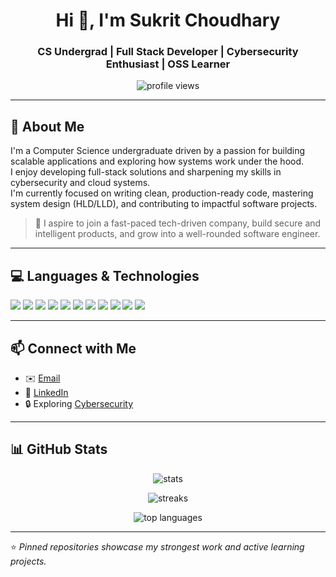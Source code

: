 <h1 align="center">Hi 👋, I'm Sukrit Choudhary</h1>
<h3 align="center">CS Undergrad | Full Stack Developer | Cybersecurity Enthusiast | OSS Learner</h3>

<p align="center">
  <img src="https://komarev.com/ghpvc/?username=sukritcharredsoul&label=Profile%20views&color=blueviolet&style=flat-square" alt="profile views"/>
</p>

---

## 🧠 About Me

I'm a Computer Science undergraduate driven by a passion for building scalable applications and exploring how systems work under the hood.  
I enjoy developing full-stack solutions and sharpening my skills in cybersecurity and cloud systems.  
I'm currently focused on writing clean, production-ready code, mastering system design (HLD/LLD), and contributing to impactful software projects.  

> 💼 I aspire to join a fast-paced tech-driven company, build secure and intelligent products, and grow into a well-rounded software engineer.

---

## 💻 Languages & Technologies

<p align="left">
  <img src="https://img.shields.io/badge/Java-007396?style=for-the-badge&logo=java&logoColor=white"/>
  <img src="https://img.shields.io/badge/JavaScript-F7DF1E?style=for-the-badge&logo=javascript&logoColor=black"/>
  <img src="https://img.shields.io/badge/Node.js-339933?style=for-the-badge&logo=node.js&logoColor=white"/>
  <img src="https://img.shields.io/badge/React-61DAFB?style=for-the-badge&logo=react&logoColor=black"/>
  <img src="https://img.shields.io/badge/HTML5-E34F26?style=for-the-badge&logo=html5&logoColor=white"/>
  <img src="https://img.shields.io/badge/C-00599C?style=for-the-badge&logo=c&logoColor=white"/>
  <img src="https://img.shields.io/badge/C++-00599C?style=for-the-badge&logo=cplusplus&logoColor=white"/>
  <img src="https://img.shields.io/badge/MongoDB-47A248?style=for-the-badge&logo=mongodb&logoColor=white"/>
  <img src="https://img.shields.io/badge/MySQL-005C84?style=for-the-badge&logo=mysql&logoColor=white"/>
  <img src="https://img.shields.io/badge/Linux-FCC624?style=for-the-badge&logo=linux&logoColor=black"/>
  <img src="https://img.shields.io/badge/Git-F05032?style=for-the-badge&logo=git&logoColor=white"/>
</p>

---

## 📫 Connect with Me

- ✉️ [Email](mailto:sukritchoudhary18@gmail.com)  
- 💼 [LinkedIn](https://www.linkedin.com/in/sukrit-choudhary/)  
- 🔒 Exploring [Cybersecurity](https://owasp.org/)

---

## 📊 GitHub Stats

<p align="center">
  <img src="https://github-readme-stats.vercel.app/api?username=sukritcharredsoul&show_icons=true&theme=radical" alt="stats" />
</p>

<p align="center">
  <img src="https://github-readme-streak-stats.herokuapp.com/?user=sukritcharredsoul&theme=radical" alt="streaks"/>
</p>

<p align="center">
  <img src="https://github-readme-stats.vercel.app/api/top-langs/?username=sukritcharredsoul&layout=compact&theme=radical" alt="top languages" />
</p>

---

⭐️ _Pinned repositories showcase my strongest work and active learning projects._
